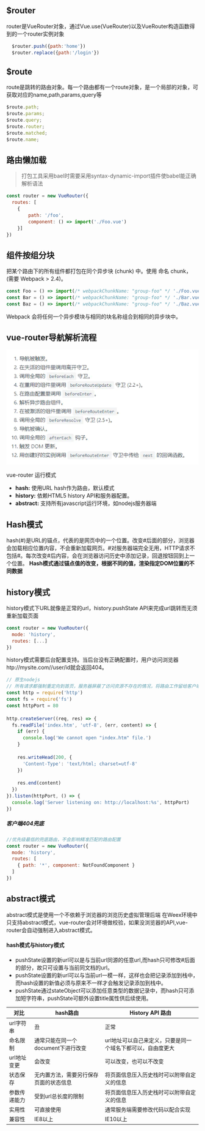 ## $router
router是VueRouter对象，通过Vue.use(VueRouter)以及VueRouter构造函数得到的一个router实例对象
```js
  $router.push({path:'home'})
  $router.replace({path:'/login'})
```
## $route
route是跳转的路由对象。每一个路由都有一个route对象，是一个局部的对象，可获取对应的name,path,params,query等
```js
$route.path;
$route.params;
$route.query;
$route.router;
$route.matched;
$route.name;
```
## 路由懒加载
>打包工具采用bael时需要采用syntax-dynamic-import插件使babel能正确解析语法
```js
const router = new VueRouter({
  routes: [
    { 
        path: '/foo', 
        component: () => import('./Foo.vue')
    }]
})
```
## 组件按组分块
把某个路由下的所有组件都打包在同个异步块 (chunk) 中。使用 命名 chunk，(需要 Webpack > 2.4)。
```js
const Foo = () => import(/* webpackChunkName: "group-foo" */ './Foo.vue')
const Bar = () => import(/* webpackChunkName: "group-foo" */ './Bar.vue')
const Baz = () => import(/* webpackChunkName: "group-foo" */ './Baz.vue')
```
Webpack 会将任何一个异步模块与相同的块名称组合到相同的异步块中。


## vue-router导航解析流程
![alt text](./img/vueRouter.webp "Title")


vue-router 运行模式
* **hash:** 使用URL hash作为路由，默认模式
* **history:** 依赖HTML5 history API和服务器配置。
* **abstract:** 支持所有javascript运行环境，如nodejs服务器端

## Hash模式
hash(#)是URL的锚点，代表的是网页中的一个位置。改变#后面的部分，浏览器会加载相应位置内容，不会重新加载网页。#对服务器端完全无用，HTTP请求不包括#。每次改变#后内容，会在浏览器访问历史中添加记录，回退按钮回到上一个位置。 **Hash模式通过锚点值的改变，根据不同的值，渲染指定DOM位置的不同数据**

## history模式
history模式下URL就像是正常的url，history.pushState API来完成url跳转而无须重新加载页面
```js
const router = new VueRouter({
  mode: 'history',
  routes: [...]
})
```
history模式需要后台配置支持。当后台没有正确配置时，用户访问浏览器htp://mysite.com//user/id就会返回404。
```js
// 原生nodejs
// 所有请求都强制重定向到首页，服务器屏蔽了访问资源不存在的情况，将路由工作留给客户端处理。
const http = require('http')
const fs = require('fs')
const httpPort = 80

http.createServer((req, res) => {
  fs.readFile('index.htm', 'utf-8', (err, content) => {
    if (err) {
      console.log('We cannot open "index.htm" file.')
    }

    res.writeHead(200, {
      'Content-Type': 'text/html; charset=utf-8'
    })

    res.end(content)
  })
}).listen(httpPort, () => {
  console.log('Server listening on: http://localhost:%s', httpPort)
})
```
##### 客户端404兜底
```js
//优先级最低的兜底路由，不会影响精准匹配的路由配置
const router = new VueRouter({
  mode: 'history',
  routes: [
    { path: '*', component: NotFoundComponent }
  ]
})
```
## abstract模式
abstract模式是使用一个不依赖于浏览器的浏览历史虚拟管理后端
在Weex环境中只支持abstract模式，vue-router会对环境做校验，如果没浏览器的API,vue-router会自动强制进入abstract模式。

#### hash模式与history模式
* pushState设置的新url可以是与当前url同源的任意url,而hash只可修改#后面的部分，故只可设置与当前同文档的url。
* pushState设置的新url可以与当前url一模一样，这样也会把记录添加到栈中，而hash设置的新值必须与原来不一样才会触发记录添加到栈中。
* pushState通过stateObject可以添加任意类型的数据记录中，而hash只可添加短字符串，pushState可额外设置title属性供后续使用。

|对比|hash路由|History API 路由|
|---|---|---|
|url字符串|丑|正常|
|命名限制|通常只能在同一个document下进行改变|url地址可以自己来定义，只要是同一个域名下都可以，自由度更大|
|url地址变更|会改变|可以改变，也可以不改变|
|状态保存|无内置方法，需要另行保存页面的状态信息|将页面信息压入历史栈时可以附带自定义的信息|
|参数传递能力|受到url总长度的限制|将页面信息压入历史栈时可以附带自定义的信息|
|实用性|可直接使用|通常服务端需要修改代码以配合实现|
|兼容性|IE8以上|IE10以上|